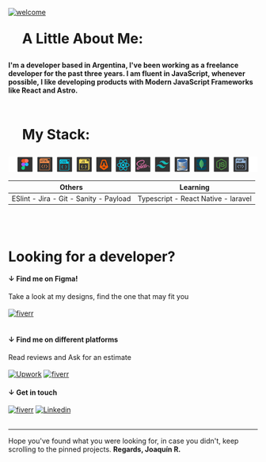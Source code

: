
[![welcome](https://www.figma.com/profile/908314209309808562/cover_image?b10cc5e1-dd68-43dd-ae80-c2f4b7b0c722)](https://joaquinreynoso.vercel.app/)
<br>

<h1 style="margin:1em;">A Little About Me:</h1>

#### I'm a developer based in Argentina, I've been working as a freelance developer for the past three years. I am fluent in JavaScript, whenever possible, I like developing products with Modern JavaScript Frameworks like React and Astro.


<br>
<h1 style="margin:1em;">My Stack: </h1>

<img title="HTML . CSS . JavaScript . Astro . React . Sass . Tailwind . mySQL . MongoDB . Express + Nodejs . PHP  " src="https://github.com/orientalArg/orientalArg/blob/master/Dise%C3%B1o%20sin%20t%C3%ADtulo.png?raw=true" alt />

| Others | Learning | 
| --- | --- |
|  ESlint - Jira - Git - Sanity - Payload | Typescript - React Native - laravel |

<br>
<br>

 #  Looking for a developer?
#### &darr; Find me on Figma!

 Take a look at my designs, find the one that may fit you <br> <br>
 [![fiverr](https://th.bing.com/th?id=ODLS.27416eed-7578-439e-ae1c-f0392d225a34&w=32&h=32&qlt=90&pcl=fffffa&o=6&pid=1.2)](https://figma.com/@orientalArg)
<br> <br>

#### &darr; Find me on different platforms 
 Read reviews and Ask for an estimate  <br> <br>
 [![Upwork](https://th.bing.com/th?id=ODLS.102712b1-4c58-4958-a5e6-1977d257f078&w=32&h=32&qlt=90&pcl=fffffa&o=6&pid=1.2)](https://www.upwork.com/freelancers/~0117753d45764f61bb)
[![fiverr](https://th.bing.com/th?id=ODLS.248cca61-4987-4b0f-9b47-bb2872b2414a&w=32&h=32&qlt=90&pcl=fffffa&o=6&pid=1.2)](https://www.fiverr.com/joaquinreyno623)

 #### &darr; Get in touch
 [![fiverr](https://th.bing.com/th?id=ODLS.8f0ce0d8-2449-458c-bf41-a8532cffd6c5&w=32&h=32&qlt=92&pcl=fffffa&o=6&pid=1.2)](mailto:orientalarg@outlook.com) 
[![Linkedin](https://icons-for-free.com/iconfiles/ico/32/super+tiny+icons+linkedin-1324450747503589428.ico)](https://www.linkedin.com/in/orientalarg/) 
<br><br>

---
<p style="text-align:left;">
 Hope you've found what you were looking for, in case you didn't, keep scrolling to the pinned projects.
 <b>Regards, Joaquín R.</b>
 </p>
